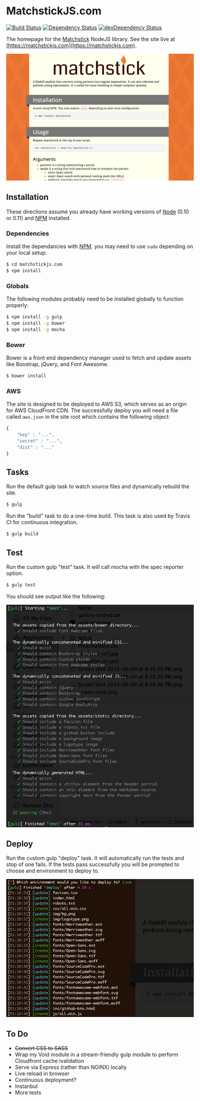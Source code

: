 MatchstickJS.com
================

[![Build Status](https://travis-ci.org/edj-boston/matchstickjs-com.svg?branch=master)](https://travis-ci.org/edj-boston/matchstickjs-com)
[![Dependency Status](https://david-dm.org/edj-boston/matchstickjs-com.svg)](https://david-dm.org/edj-boston/matchstickjs-com)
[![devDependency Status](https://david-dm.org/edj-boston/matchstickjs-com/dev-status.svg)](https://david-dm.org/edj-boston/matchstickjs-com#info=devDependencies)

The homepage for the [Matchstick](https://www.npmjs.org/package/matchstick) NodeJS library. See the site live at [https://matchstickjs.com](https://matchstickjs.com).

![Screen Shot](/assets/misc/screen-shot.png)


Installation
------------

These directions assume you already have working versions of [Node](http://nodejs.org/) (0.10 or 0.11) and [NPM](https://www.npmjs.org/) installed.


### Dependencies

Install the dependancies with [NPM](https://www.npmjs.org/). you may need to use `sudo` depending on your local setup.

```sh
$ cd matchstickjs.com
$ npm install
```


### Globals

The following modules probably need to be installed globally to function properly:

```sh
$ npm install -g gulp
$ npm install -g bower
$ npm install -g mocha
```


### Bower

Bower is a front end dependency manager used to fetch and update assets like Boostrap, jQuery, and Font Awesome.

```sh
$ bower install
```


### AWS

The site is designed to be deployed to AWS S3, which serves as an origin for AWS CloudFront CDN. The successfully deploy you will need a file called `aws.json` in the site root which contains the following object:

```js
{
	"key" : "...",
	"secret" : "...",
    "dist" : "..."
}
```


Tasks
-----

Run the default gulp task to watch source files and dynamically rebuild the site.

```sh
$ gulp
```

Run the "build" task to do a one-time build. This task is also used by Travis CI for continuous integration.

```sh
$ gulp build
```


Test
----

Run the custom gulp "test" task. It will call mocha with the spec reporter option.

```sh
$ gulp test
```

You should see output like the following:

![Gulp Test](/assets/misc/gulp-test.png)


Deploy
------

Run the custom gulp "deploy" task. It will automatically run the tests and stop of one fails. If the tests pass successfully you will be prompted to choose and environment to deploy to.

![Gulp Deploy](/assets/misc/gulp-deploy.png)


To Do
-----

* ~~Convert CSS to SASS~~
* Wrap my Void module in a stream-friendly gulp module to perform Cloudfront cache ivalidation
* Serve via Express (rather than NGINX) locally
* Live reload in browser
* Continuous deployment?
* Instanbul
* More tests